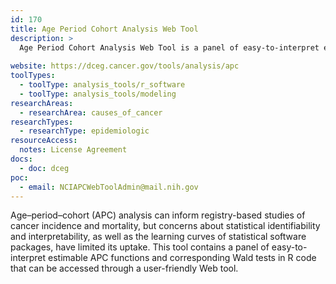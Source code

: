 ```yaml
---
id: 170
title: Age Period Cohort Analysis Web Tool
description: >
  Age Period Cohort Analysis Web Tool is a panel of easy-to-interpret estimable age–period–cohort (APC) functions and corresponding Wald tests in R code that can be accessed through a user-friendly webtool.
  
website: https://dceg.cancer.gov/tools/analysis/apc
toolTypes:
  - toolType: analysis_tools/r_software
  - toolType: analysis_tools/modeling
researchAreas:
  - researchArea: causes_of_cancer
researchTypes:
  - researchType: epidemiologic
resourceAccess:
  notes: License Agreement
docs:
  - doc: dceg
poc:
  - email: NCIAPCWebToolAdmin@mail.nih.gov
---
```

Age–period–cohort (APC) analysis can inform registry-based studies of cancer incidence and mortality, but concerns about statistical identifiability and interpretability, as well as the learning curves of statistical software packages, have limited its uptake. This tool contains a panel of easy-to-interpret estimable APC functions and corresponding Wald tests in R code that can be accessed through a user-friendly Web tool.
